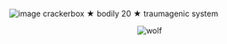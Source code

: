 ![image](https://i.imgur.com/dMPxPWd.png)
crackerbox ★ bodily 20 ★ traumagenic system

<p align="center">
  <img src="https://i.imgur.com/dMPxPWd.png" alt="wolf"/>
</p>
